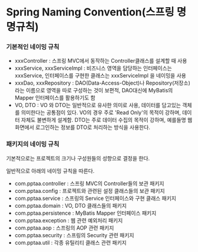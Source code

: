 # Spring Naming Convention(스프링 명명규칙)

### 기본적인 네이밍 규칙

- xxxController :  스프링 MVC에서 동작하는 Controller클래스를 설계할 때 사용
- xxxService, xxxServiceImpl : 비즈니스 영역을 담당하는 인터페이스는 xxxService, 인터페이스를 구현한 클래스는 xxxServiceImpl 을 네이밍을 사용
- xxxDao, xxxRepository : DAO(Data-Access-Object)나 Repository(저장소)라는 이름으로 영역을 따로 구성하는 것이 보편적, DAO대신에 MyBatis의 Mapper 인터페이스를 활용하기도 함
- VO, DTO : VO 와 DTO는 일반적으로 유사한 의미로 사용, 데이터를 담고있는 객체를 의미한다는 공통점이 있다. VO의 경우 주로 'Read Only'의 목적이 강하며, 데이터 자체도 불변하게 설계함. DTO는 주로 데이터 수집의 목적이 강하며, 예를들명 웹 화면에서 로그인하는 정보를 DTO로 처리하는 방식을 사용한다.

### 패키지의 네이밍 규칙

기본적으로는 프로젝트의 크기나 구성원들의 성향으로 결정을 한다.

일반적으로 아래의 네이밍 규칙을 따른다.

- com.pptaa.controller : 스프링 MVC의 Controller들의 보관 패키지
- com.pptaa.config : 프로젝트와 관련된 설정 클래스들의 보관 패키지
- com.pptaa.service : 스프링의 Service 인터페이스와 구현 클래스 패키지
- com.pptaa.domain : VO, DTO 클래스들의 패키지
- com.pptaa.persistence : MyBatis Mapper 인터페이스 패키지
- com.pptaa.exception : 웹 관련 예외처리 패키지
- com.pptaa.aop : 스프링의 AOP 관련 패키지
- com.pptaa.security : 스프링의 Security 관련 패키지
- com.pptaa.util : 각종 유틸리티 클래스 관련 패키지

